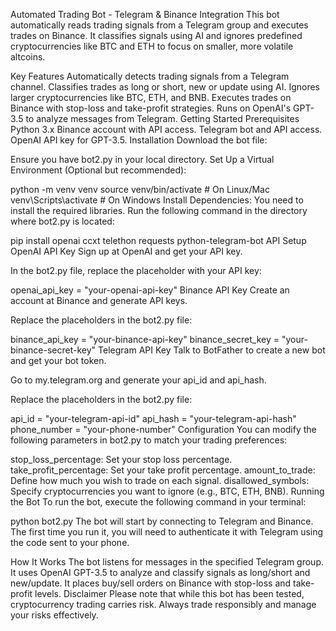 Automated Trading Bot - Telegram & Binance Integration
This bot automatically reads trading signals from a Telegram group and executes trades on Binance. It classifies signals using AI and ignores predefined cryptocurrencies like BTC and ETH to focus on smaller, more volatile altcoins.

Key Features
Automatically detects trading signals from a Telegram channel.
Classifies trades as long or short, new or update using AI.
Ignores larger cryptocurrencies like BTC, ETH, and BNB.
Executes trades on Binance with stop-loss and take-profit strategies.
Runs on OpenAI's GPT-3.5 to analyze messages from Telegram.
Getting Started
Prerequisites
Python 3.x
Binance account with API access.
Telegram bot and API access.
OpenAI API key for GPT-3.5.
Installation
Download the bot file:

Ensure you have bot2.py in your local directory.
Set Up a Virtual Environment (Optional but recommended):


python -m venv venv
source venv/bin/activate  # On Linux/Mac
venv\Scripts\activate     # On Windows
Install Dependencies: You need to install the required libraries. Run the following command in the directory where bot2.py is located:


pip install openai ccxt telethon requests python-telegram-bot
API Setup
OpenAI API Key
Sign up at OpenAI and get your API key.

In the bot2.py file, replace the placeholder with your API key:


openai_api_key = "your-openai-api-key"
Binance API Key
Create an account at Binance and generate API keys.

Replace the placeholders in the bot2.py file:


binance_api_key = "your-binance-api-key"
binance_secret_key = "your-binance-secret-key"
Telegram API Key
Talk to BotFather to create a new bot and get your bot token.

Go to my.telegram.org and generate your api_id and api_hash.

Replace the placeholders in the bot2.py file:

api_id = "your-telegram-api-id"
api_hash = "your-telegram-api-hash"
phone_number = "your-phone-number"
Configuration
You can modify the following parameters in bot2.py to match your trading preferences:

stop_loss_percentage: Set your stop loss percentage.
take_profit_percentage: Set your take profit percentage.
amount_to_trade: Define how much you wish to trade on each signal.
disallowed_symbols: Specify cryptocurrencies you want to ignore (e.g., BTC, ETH, BNB).
Running the Bot
To run the bot, execute the following command in your terminal:


python bot2.py
The bot will start by connecting to Telegram and Binance. The first time you run it, you will need to authenticate it with Telegram using the code sent to your phone.

How It Works
The bot listens for messages in the specified Telegram group.
It uses OpenAI GPT-3.5 to analyze and classify signals as long/short and new/update.
It places buy/sell orders on Binance with stop-loss and take-profit levels.
Disclaimer
Please note that while this bot has been tested, cryptocurrency trading carries risk. Always trade responsibly and manage your risks effectively.

